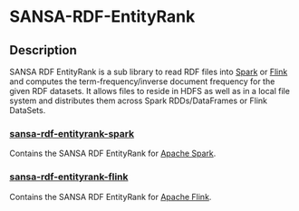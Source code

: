 # SANSA-RDF-EntityRank
## Description
SANSA RDF EntityRank is a sub library to read RDF files into [Spark](https://spark.apache.org) or [Flink](https://flink.apache.org) and computes the term-frequency/inverse document frequency for the given RDF datasets. It allows files to reside in HDFS as well as in a local file system and distributes them across Spark RDDs/DataFrames or Flink DataSets.

### [sansa-rdf-entityrank-spark](https://github.com/SANSA-Stack/SANSA-RDF-EntityRank/tree/master/sansa-rdf-entityrank-spark)
Contains the SANSA RDF EntityRank for [Apache Spark](http://spark.apache.org/).

### [sansa-rdf-entityrank-flink](https://github.com/SANSA-Stack/SANSA-RDF-EntityRank/tree/master/sansa-entityrank-flink)
Contains the SANSA RDF EntityRank for [Apache Flink](http://flink.apache.org/).


